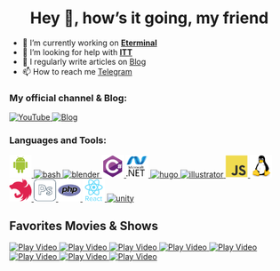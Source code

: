 <h1 align="center">Hey 👋, how’s it going, my friend</h1>

- 🔭 I’m currently working on [**Eterminal**](https://github.com/emadadel4/Eterminal)
- 🤝 I’m looking for help with [**ITT**](https://github.com/emadadel4/ITT)
- 📝 I regularly write articles on [Blog](https://emadadel4.github.io)
- 📫 How to reach me  [Telegram](https://t.me/emadadel4)
</a>


<h3 align="left">My official channel & Blog:</h3>
<p align="left">


<a href="https://www.youtube.com/@emadadel4">
  <img src="https://upload.wikimedia.org/wikipedia/commons/4/42/YouTube_icon_%282013-2017%29.png" alt="YouTube" width="40">
</a>

<a href="https://emadadel4.github.io">
  <img src="https://emadadel4.github.io/assets/images/ico.png" alt="Blog" width="35">
</a>

</p>

<h3 align="left">Languages and Tools:</h3>



<p align="left"> <a href="https://developer.android.com" target="_blank" rel="noreferrer"> <img src="https://raw.githubusercontent.com/devicons/devicon/master/icons/android/android-original-wordmark.svg" alt="android" width="40" height="40"/> </a> <a href="https://www.gnu.org/software/bash/" target="_blank" rel="noreferrer"> <img src="https://www.vectorlogo.zone/logos/gnu_bash/gnu_bash-icon.svg" alt="bash" width="40" height="40"/> </a> <a href="https://www.blender.org/" target="_blank" rel="noreferrer"> <img src="https://download.blender.org/branding/community/blender_community_badge_white.svg" alt="blender" width="40" height="40"/> </a> <a href="https://www.w3schools.com/cs/" target="_blank" rel="noreferrer"> <img src="https://raw.githubusercontent.com/devicons/devicon/master/icons/csharp/csharp-original.svg" alt="csharp" width="40" height="40"/> </a> <a href="https://dotnet.microsoft.com/" target="_blank" rel="noreferrer"> <img src="https://raw.githubusercontent.com/devicons/devicon/master/icons/dot-net/dot-net-original-wordmark.svg" alt="dotnet" width="40" height="40"/> </a> <a href="https://gohugo.io/" target="_blank" rel="noreferrer"> <img src="https://api.iconify.design/logos-hugo.svg" alt="hugo" width="40" height="40"/> </a> <a href="https://www.adobe.com/in/products/illustrator.html" target="_blank" rel="noreferrer"> <img src="https://www.vectorlogo.zone/logos/adobe_illustrator/adobe_illustrator-icon.svg" alt="illustrator" width="40" height="40"/> </a> <a href="https://developer.mozilla.org/en-US/docs/Web/JavaScript" target="_blank" rel="noreferrer"> <img src="https://raw.githubusercontent.com/devicons/devicon/master/icons/javascript/javascript-original.svg" alt="javascript" width="40" height="40"/> </a> <a href="https://www.linux.org/" target="_blank" rel="noreferrer"> <img src="https://raw.githubusercontent.com/devicons/devicon/master/icons/linux/linux-original.svg" alt="linux" width="40" height="40"/> </a> <a href="https://nestjs.com/" target="_blank" rel="noreferrer"> <img src="https://raw.githubusercontent.com/devicons/devicon/master/icons/nestjs/nestjs-plain.svg" alt="nestjs" width="40" height="40"/> </a> <a href="https://www.photoshop.com/en" target="_blank" rel="noreferrer"> <img src="https://raw.githubusercontent.com/devicons/devicon/master/icons/photoshop/photoshop-line.svg" alt="photoshop" width="40" height="40"/> </a> <a href="https://www.php.net" target="_blank" rel="noreferrer"> <img src="https://raw.githubusercontent.com/devicons/devicon/master/icons/php/php-original.svg" alt="php" width="40" height="40"/> </a> <a href="https://reactjs.org/" target="_blank" rel="noreferrer"> <img src="https://raw.githubusercontent.com/devicons/devicon/master/icons/react/react-original-wordmark.svg" alt="react" width="40" height="40"/> </a> <a href="https://unity.com/" target="_blank" rel="noreferrer"> <img src="https://www.vectorlogo.zone/logos/unity3d/unity3d-icon.svg" alt="unity" width="40" height="40"/> </a> </p>

## Favorites Movies & Shows 

  <a href="#" target="_blank">
            <img src="https://m.media-amazon.com/images/M/MV5BZjdkOTU3MDktN2IxOS00OGEyLWFmMjktY2FiMmZkNWIyODZiXkEyXkFqcGdeQXVyMTMxODk2OTU@._V1_.jpg" alt="Play Video" style="width: 100px;">
  </a>

 <a href="#" target="_blank">
            <img src="https://www.themoviedb.org/t/p/original/d6LbJZO8ruvXgOjjGRgjtdYpJS4.jpg" alt="Play Video" style="width: 100px;">
</a>

<a href="#" target="_blank">
            <img src="https://gradly.net/wp-content/uploads/2011/07/20110719_batman_trilogy_poster_big.jpg" alt="Play Video" style="width: 100px;">
</a>

 <a href="#" target="_blank">
      <img src="https://image.tmdb.org/t/p/original/gY54trMRzlElYrL6oVdAWJK1ICL.jpg" alt="Play Video" style="width: 100px;">
  </a>
  <a href="#" target="_blank">
      <img src="https://posterspy.com/wp-content/uploads/2018/01/DFBC815C-13BC-4BF9-826A-C7C1930EF19A.jpeg" alt="Play Video" style="width: 100px;">
  </a>
  
 <a href="#" target="_blank">
      <img src="https://amc-theatres-res.cloudinary.com/v1579118427/amc-cdn/production/2/movies/11400/11393/Poster/p_800x1200_AMC_12AngryMen1957_10082019.jpg" alt="Play Video" style="width: 100px;">
  </a>

 <a href="#" target="_blank">
    <img src="https://is2-ssl.mzstatic.com/image/thumb/Video7/v4/5f/51/75/5f5175bf-5f14-39e7-9e37-30548c2d3044/source/1200x630bb.jpg" alt="Play Video" style="width: 100px;">
</a>

 <a href="#" target="_blank">
    <img src="https://image.tmdb.org/t/p/original/ArX2aYf4qlZJRw9ML2HqVOobkDS.jpg" alt="Play Video" style="width: 100px;">
</a>
